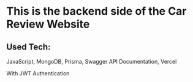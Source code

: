 # This is the backend side of the Car Review Website

## Used Tech:
JavaScript, MongoDB, Prisma, Swagger API Documentation, Vercel

With JWT Authentication
